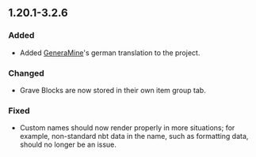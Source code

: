 ## 1.20.1-3.2.6

### Added
- Added [GeneraMine](https://github.com/GeneralMine)'s german translation to the project.

### Changed
- Grave Blocks are now stored in their own item group tab.

### Fixed
- Custom names should now render properly in more situations; for example, non-standard nbt data in the name, such as formatting data, should no longer be an issue.